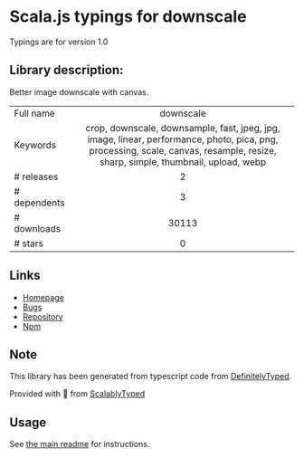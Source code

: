 
# Scala.js typings for downscale

Typings are for version 1.0

## Library description:
Better image downscale with canvas.

|                    |                 |
| ------------------ | :-------------: |
| Full name          | downscale |
| Keywords           | crop, downscale, downsample, fast, jpeg, jpg, image, linear, performance, photo, pica, png, processing, scale, canvas, resample, resize, sharp, simple, thumbnail, upload, webp |
| # releases         | 2 |
| # dependents       | 3 |
| # downloads        | 30113 |
| # stars            | 0 |

## Links
- [Homepage](https://github.com/ytiurin/downscale)
- [Bugs](https://github.com/ytiurin/downscale/issues)
- [Repository](https://github.com/ytiurin/downscale)
- [Npm](https://www.npmjs.com/package/downscale)
    


## Note
This library has been generated from typescript code from [DefinitelyTyped](https://definitelytyped.org).

Provided with :purple_heart: from [ScalablyTyped](https://github.com/oyvindberg/ScalablyTyped)

## Usage
See [the main readme](../../readme.md) for instructions.


